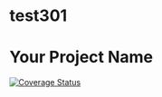 # test301
# Your Project Name

[![Coverage Status](https://coveralls.io/repos/github/USERNAME/REPOSITORY/badge.svg?branch=main)](https://coveralls.io/github/USERNAME/REPOSITORY?branch=main)

<!-- Rest of your README content -->
